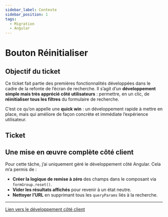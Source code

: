 ```yaml
---
sidebar_label: Contexte
sidebar_position: 1
tags:
  - Migration
  - Angular
---
```


# Bouton Réinitialiser

## Objectif du ticket

Ce ticket fait partie des premières fonctionnalités développées dans le cadre de la refonte de l’écran de recherche. Il s’agit d’un **développement simple mais très apprécié côté utilisateurs** : permettre, en un clic, de **réinitialiser tous les filtres** du formulaire de recherche.

C’est ce qu’on appelle une **quick win** : un développement rapide à mettre en place, mais qui améliore de façon concrète et immédiate l’expérience utilisateur.

## Ticket

## Une mise en œuvre complète côté client

Pour cette tâche, j’ai uniquement géré le développement côté Angular. Cela m’a permis de :

- **Créer la logique de remise à zéro** des champs dans le composant via `formGroup.reset()`.
- **Vider les résultats affichés** pour revenir à un état neutre.
- **Nettoyer l’URL** en supprimant tous les `queryParams` liés à la recherche.

---

[Lien vers le développement côté client](./Cote-client.md)
